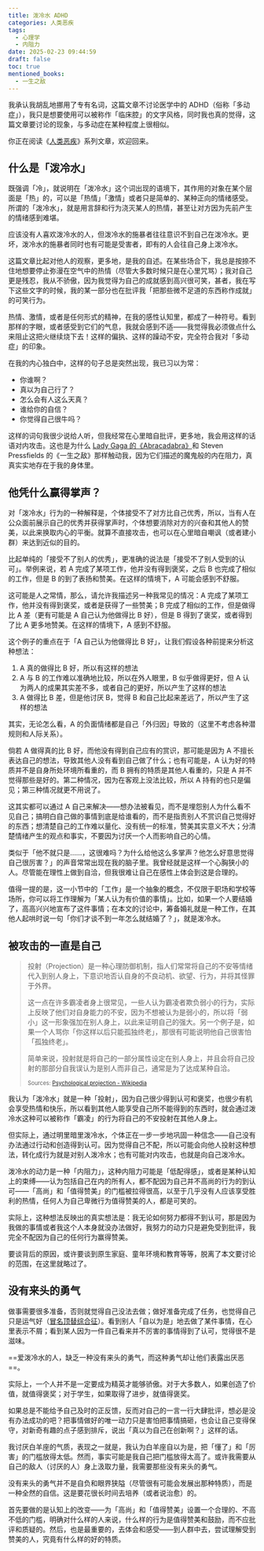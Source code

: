 ```yaml
---
title: 泼冷水 ADHD
categories: 人类恶疾
tags:
  - 心理学
  - 内阻力
date: 2025-02-23 09:44:59
draft: false
toc: true
mentioned_books:
  - 一生之敌
---
```


我承认我胡乱地挪用了专有名词，这篇文章不讨论医学中的 ADHD（俗称「多动症」），我只是想要使用可以被称作「临床腔」的文字风格，同时我也真的觉得，这篇文章要讨论的现象，与多动症在某种程度上很相似。

<!--more-->

你正在阅读《[人类恶疾](/categories/人类恶疾/)》系列文章，欢迎回来。

## 什么是「泼冷水」

既强调「冷」，就说明在「泼冷水」这个词出现的语境下，其作用的对象在某个层面是「热」的，可以是「热情」「激情」或者只是简单的、某种正向的情绪感受。所谓的「泼冷水」，就是用言辞和行为浇灭某人的热情，甚至让对方因为先前产生的情绪感到难堪。

应该没有人喜欢泼冷水的人，但泼冷水的施暴者往往意识不到自己在泼冷水。更坏，泼冷水的施暴者同时也有可能是受害者，即有的人会往自己身上泼冷水。

这篇文章比起对他人的观察，更多地，是我的自述。在某些场合下，我总是按捺不住地想要停止弥漫在空气中的热情（尽管大多数时候只是在心里咒骂）；我对自己更是残忍，我从不骄傲，因为我觉得为自己的成就感到高兴很可笑，甚者，我在写下这些文字的时候，我的某一部分也在批评我「把那些微不足道的东西称作成就」的可笑行为。

热情、激情，或者是任何形式的精神，在我的感性认知里，都成了一种符号。看到那样的字眼，或者感受到它们的气息，我就会感到不适——我觉得我必须做点什么来阻止这把火继续烧下去！这样的偏执、这样的躁动不安，完全符合我对「多动症」的印象。

在我的内心独白中，这样的句子总是突然出现，我已习以为常：

- 你谁啊？
- 真以为自己行了？
- 怎么会有人这么天真？
- 谁给你的自信？
- 你觉得自己很牛吗？

这样的词句我很少说给人听，但我经常在心里暗自批评，更多地，我会用这样的话语对内攻击。这也是为什么 [Lady Gaga 的《Abracadabra》](/posts/今夜不爱就死/)和 Steven Pressfields 的《一生之敌》那样触动我，因为它们描述的魔鬼般的内在阻力，真真实实地存在于我的身体里。

## 他凭什么赢得掌声？

对「泼冷水」行为的一种解释是，个体接受不了对方比自己优秀，所以，当有人在公众面前展示自己的优秀并获得掌声时，个体想要消除对方的兴奋和其他人的赞美，以此来换取内心的平衡。就算不直接攻击，也可以在心里暗自嘲讽（或者建小群）来达到近似的目的。

比起单纯的「接受不了别人的优秀」，更准确的说法是「接受不了别人受到的认可」。举例来说，若 A 完成了某项工作，他并没有得到褒奖，之后 B 也完成了相似的工作，但是 B 的到了表扬和赞美。在这样的情境下，A 可能会感到不舒服。

这可能是人之常情，那么，请允许我描述另一种我常见的情况：A 完成了某项工作，他并没有得到褒奖，或者是获得了一些赞美；B 完成了相似的工作，但是做得比 A 差（更有可能是 A 自己认为他做得比 B 好），但是 B 得到了褒奖，或者得到了比 A 更多地赞美。在这样的情境下，A 感到不舒服。

这个例子的重点在于「A 自己认为他做得比 B 好」，让我们假设各种前提来分析这种想法：

1. A 真的做得比 B 好，所以有这样的想法
2. A 与 B 的工作难以准确地比较，所以在外人眼里，B 似乎做得更好，但 A 认为两人的成果其实差不多，或者自己的更好，所以产生了这样的想法
3. A 做得比 B 差，但是他讨厌 B，觉得 B 和自己比起来差远了，所以产生了这样的想法

其实，无论怎么看，A 的负面情绪都是自己「外归因」导致的（这里不考虑各种潜规则和人际关系）。

倘若 A 做得真的比 B 好，而他没有得到自己应有的赏识，那可能是因为 A 不擅长表达自己的想法，导致其他人没有看到自己做了什么；也有可能是，A 认为好的特质并不是自身所处环境所看重的，而 B 拥有的特质是其他人看重的，只是 A 并不觉得那些是好的。第二种情况，因为在客观上没法比较，所以 A 持有的也只是偏见；第三种情况就更不用说了。

这其实都可以通过 A 自己来解决——想办法被看见，而不是埋怨别人为什么看不见自己；搞明白自己做的事情到底是给谁看的，而不是指责别人不赏识自己觉得好的东西；想清楚自己的工作难以量化、没有统一的标准，赞美其实意义不大；分清楚情绪产生的观点和事实，不要因为讨厌一个人而影响自己的心情。

类似于「他不就只是……，这很难吗？为什么给他这么多掌声？他怎么好意思觉得自己很厉害？」的声音常常出现在我的脑子里。我曾经就是这样一个心胸狭小的人。尽管能在理性上做到自洽，但我很难让自己在感性上体会到这是合理的。

值得一提的是，这一小节中的「工作」是一个抽象的概念，不仅限于职场和学校等场所，你可以将工作理解为「某人认为有价值的事情」。比如，如果一个人要结婚了，高高兴兴地宣布了这件事情；在本文的讨论中，筹备婚礼就是一种工作，在其他人起哄时说一句「你们才谈不到一年怎么就结婚了？」，就是泼冷水。

## 被攻击的一直是自己

> 投射（Projection）是一种心理防御机制，指人们常常将自己的不安等情绪代入到别人身上，下意识地否认自身的不良动机、欲望、行为，并将其怪罪于外界。
>
> 这一点在许多霸凌者身上很常见，一些人认为霸凌者欺负弱小的行为，实际上反映了他们对自身能力的不安，因为不想被认为是弱小的，所以将「弱小」这一形象强加在别人身上，以此来证明自己的强大。另一个例子是，如果一个人骂你「你这样以后只能孤独终老」，那很有可能说明他自己很害怕「孤独终老」。
>
> 简单来说，投射就是将自己的一部分属性设定在别人身上，并且会将自己投射的那部分自我误认为是别人而非自己，通常是为了达成某种自洽。
>
> <span style="font-size: 80%">Sources: [Psychological projection - Wikipedia](https://en.wikipedia.org/wiki/Psychological_projection)</span>

我认为「泼冷水」就是一种「投射」，因为自己很少得到认可和褒奖，也很少有机会享受热情和快乐，所以看到其他人能享受自己所不能得到的东西时，就会通过泼冷水这种可以被称作「霸凌」的行为将自己的不安投射在其他人身上。

但实际上，通过明里暗里泼冷水，个体正在一步一步地巩固一种信念——自己没有办法通过行动和创造得到认可。因为觉得自己不配，所以可能会向他人投射这种想法，转化成行为就是对别人泼冷水；也有可能对内攻击，也就是向自己泼冷水。

泼冷水的动力是一种「内阻力」，这种内阻力可能是「低配得感」，或者是某种认知上的束缚——认为包括自己在内的所有人，都不配因为自己并不高尚的行为的到认可——「高尚」和「值得赞美」的门槛被拉得很高，以至于几乎没有人应该享受胜利的热情，任何人为自己卑微行为值得赞美的人，都是可笑的。

实际上，这种想法反映出的真实想法是：我无论如何努力都得不到认可，那是因为我做的事情或者我这个人本身就没办法做好，我努力的动力只是避免受到批评，我完全不配因为自己的任何行为赢得赞美。

要谈背后的原因，或许要谈到原生家庭、童年环境和教育等等，脱离了本文要讨论的范围，在这里就略过了。

## 没有来头的勇气

做事需要很多准备，否则就觉得自己没法去做；做好准备完成了任务，也觉得自己只是运气好（[冒名顶替综合征](/posts/如何应对他人的赞美/)）。看到别人「自以为是」地去做了某件事情，在心里表示不屑；看到某人因为一件自己看来并不厉害的事情得到了认可，觉得很不是滋味。

==爱泼冷水的人，缺乏一种没有来头的勇气，而这种勇气却让他们表露出厌恶==。

实际上，一个人并不是一定要成为精英才能够骄傲。对于大多数人，如果创造了价值，就值得褒奖；对于学生，如果取得了进步，就值得褒奖。

如果总是不能给予自己及时的正反馈，反而对自己的一言一行大肆批评，想必是没有办法成功的吧？把事情做好的唯一动力只是害怕把事情搞砸，也会让自己变得保守，对新奇有趣的点子感到排斥，说出「真以为自己在创新啊？」这样的话。

我讨厌白羊座的气质，表现之一就是，我认为白羊座自以为是，把「懂了」和「厉害」的门槛放得太低。然而，事实可能是我自己把门槛放得太高了。或许我需要从自己的敌人（讨厌的人）身上汲取力量，我需要那些没有来头的勇气。

没有来头的勇气并不是自负和眼界狭隘（尽管很有可能会发展出那种特质），而是一种全然的自信。这是要花很长时间去培养（或者说治愈）的。

首先要做的是认知上的改变——为「高尚」和「值得赞美」设置一个合理的、不高不低的门槛，明确对什么样的人来说，什么样的行为是值得赞美和鼓励，而不应批评和质疑的。然后，也是最重要的，去体会和感受——到人群中去，尝试理解受到赞美的人，究竟有什么样的好的特质。
